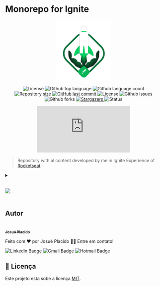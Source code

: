 # Monorepo for Ignite

<p align="center">
   <img src="./.github/logo.svg" alt="Ignite" width="180"/>
</p>

<div align="center">
  <img alt="License" src="https://img.shields.io/badge/license-MIT-01B755">
  <img alt="Github top language" src="https://img.shields.io/github/languages/top/JosuePlacido/monorepo_rockektseat_ignite?color=56BEB8">
  <img alt="Github language count" src="https://img.shields.io/github/languages/count/JosuePlacido/monorepo_rockektseat_ignite?color=56BEB8">
  <img alt="Repository size" src="https://img.shields.io/github/repo-size/JosuePlacido/monorepo_rockektseat_ignite?color=56BEB8">
  <a href="https://github.com/JosuePlacido/nlw-03/commits/master">
    <img alt="GitHub last commit" src="https://img.shields.io/github/last-commit/JosuePlacido/monorepo_rockektseat_ignite">
  </a>
  <img alt="License" src="https://img.shields.io/badge/license-MIT-brightgreen">
  <img alt="Github issues" src="https://img.shields.io/github/issues/JosuePlacido/monorepo_rockektseat_ignite?color=56BEB8" />
  <img alt="Github forks" src="https://img.shields.io/github/forks/JosuePlacido/NLW-03?color=56BEB8" />
   <a href="https://github.com/JosuePlacido/monorepo_rockektseat_ignite/stargazers">
    <img alt="Stargazers" src="https://img.shields.io/github/stars/JosuePlacido/monorepo_rockektseat_ignite?style=social">
  </a>
<img alt="Status" src="https://img.shields.io/static/v1?label=status&message=Em%20Desenvolvimento&color=orange&style=flat"/>

[![GitHub commits](https://badgen.net/github/commits/Naereen/Strapdown.js)](https://github.com/skyxcripto/gopizza/commits?author=skyxcripto)

</div>

> Repository with al content developed by me in Ignite Experience of [Rocketseat](https://github.com/Rocketseat).

<details>
  <summary>

## ![](https://img.shields.io/badge/React_Native-20232A?style=for-the-badge&logo=react&logoColor=61DAFB)

  </summary>

### Trail 2024

-   <b><a href="/packages/imhere/README.md">
    <img alt="Logo im here" height="60" src="./packages/imhere/assets/icon.png"/>
    ImHere</a> - Chapter 01: React Native fundaments</b>

-   <b><a href="/packages/ignite-desafio01-tarefas/README.md">
    <img alt="Logo to.do" height="60" src="./packages/todo/assets/icon.png"/>
    to.do</a> - Challenge 01: React Native basics</b>

-   <b><a href="/packages/igniteteams/README.md">
    <img alt="Logo teams" height="60" src="./packages/igniteteams/src/assets/icon.png"/>
    IgniteTeams</a> - Chapter 02: Interfaces, navigation and local storage</b>

-   <b><a href="/packages/dailydiet/README.md">
    <img alt="Logo Daily Diet" height="60" src="./packages/dailydiet/assets/icon.png"/>
    Daily Diet</a> - Challenge 02</b>

-   <b><a href="/packages/ignite-gym/README.md">
    <img alt="Logo ignite gym" height="60" src="./packages/ignite-gym/assets/icon.png"/>
    Ignite GYM</a> - Chapter 03: Components and API requests and Challenge 04: adding Push notifications</b>

-   <b><a href="/packages/marketspace/README.md">
    <img alt="Logo ignite MARKETSPACE" height="60" src="./packages/marketspace/src/assets/logo.svg"/>
    Marketspace</a> - Challenge 03: Components and API requests</b>

-   <b><a href="/packages/igniteshoesapp/README.md">
    <img alt="Logo ignite IGNITESHOES" height="60" src="./packages/igniteshoesapp/assets/icon.png"/>
    IgniteShoes</a> - Chapter 04: Notifications push and deep linking</b>

-   <b><a href="/packages/ignite-quiz/README.md">
    <img alt="Logo ignite IGNITEQUIZ" height="60" src="./packages/ignite-quiz/assets/icon.png"/>
    IgniteQuiz</a> Chapter 05: Animations and feedbacks</b>

-   <b><a href="/packages/coffedelivery/README.md">
    <img alt="Logo ignite COFFEE DELIVERY" height="60" src="./packages/coffedelivery/assets/icon.png"/>
    CoffeeDelivery</a> Challenge 05: Animations and feedbacks</b>

-   <b><a href="/packages/ignite-fleet/README.md">
    <img alt="Logo ignite IGNITE FLEET" height="60" src="./packages/ignite-fleet/assets/icon.png"/>
    Ignite Fleet</a> Chapter 06: Offiline first and geolocalization</b>

-   <b><a href="/packages/iweather-main/README.md">
    <img alt="Logo ignite IWEATHER" height="60" src="./packages/iweather-main/assets/icon.png"/>
    iWeather</a> Chapter 07 and 08 - Tests and deploy</b>

### Trail 2021

[**MySkills**](./packages/myskills/README.md)(Chapter 1)

<img alt="Status" src="https://img.shields.io/static/v1?label=status&message=Finished&color=green&style=flat"/>

-   <b><a href="/packages/ignite-desafio01-tarefas/README.md">
    <img alt="Logo to.do" height="60" src="./packages/todo/assets/icon.png"/>
    to.do</a> - Challenge 01: React Native basics</b>

[**GoFinance**](./packages/gofinance/README.md) (Chapter 2)

<img alt="Status" src="https://img.shields.io/static/v1?label=status&message=Finished&color=green&style=flat"/>

[**SavePass**](./packages/ignite-savepass/README.md) (Chapter 2 - Challenge 1: SavePass App)

<img alt="Status" src="https://img.shields.io/static/v1?label=status&message=Finished&color=green&style=flat"/>

[**stream.data**](./packages/ignite-stream.data/README.md) (Chapter 2 - Challenge 2: Contexts and Login with Twitch)

<img alt="Status" src="https://img.shields.io/static/v1?label=status&message=Finished&color=green&style=flat"/>

[**RENTX**](./packages/rentx/README.md) (Chapter 3 - Consumes API/Chapter 4 - Offline First)

<img alt="Status" src="https://img.shields.io/static/v1?label=status&message=Finished&color=green&style=flat"/>

**RENTX backend** (Chapter 4 - Backend for mobile first on Ch-4)

[**GitHub Explorer**](./packages/gitHubExplorere/README.md) (Chapter 2 - Challenge 1: SavePass App)

[**performanceapp**](./packages/performanceapp/README.md) (Chapter 5 - Performing apps)

<img alt="Status" src="https://img.shields.io/static/v1?label=status&message=Finished&color=green&style=flat"/>
</details>

## Autor

<a alt="Linkedin" href="https://linkedin/in/josueplacido">
 <img style="border-radius: 50%;" src="https://github.com/josueplacido.png" width="100px;" alt=""/>
 <br />
 <sub><b>Josué Placido</b></sub></a>

Feito com ❤️ por Josué Placido 👋🏽 Entre em contato!

[![Linkedin Badge](https://img.shields.io/badge/-Josue%20Placido-blue?style=flat-square&logo=Linkedin&logoColor=white&link=https://www.linkedin.com/in/josueplacido/)](https://www.linkedin.com/in/josueplacido/)
[![Gmail Badge](https://img.shields.io/badge/-juplacido.jnr@gmail.com-c14438?style=flat-square&logo=Gmail&logoColor=white&link=mailto:juplacido.jnr@gmail.com)](mailto:juplacido.jnr@gmail.com)
[![Hotmail Badge](https://img.shields.io/badge/-ozzyplacidojunior@hotmail.com-blue?style=flat-square&logo=microsoft&link=mailto:ozzyplacidojunior@hotmail.com)](mailto:ozzyplacidojunior@hotmail.com)

## 📝 Licença

Este projeto esta sobe a licença [MIT](./LICENSE).
